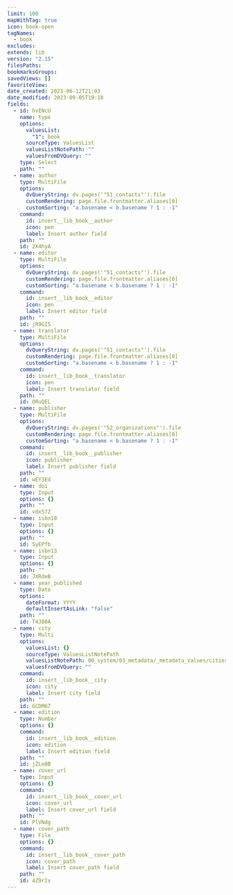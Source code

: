 ```yaml
---
limit: 100
mapWithTag: true
icon: book-open
tagNames:
  - book
excludes:
extends: lib
version: "2.15"
filesPaths:
bookmarksGroups:
savedViews: []
favoriteView:
date_created: 2023-06-12T21:03
date_modified: 2023-09-05T19:18
fields:
  - id: hvENcU
    name: type
    options:
      valuesList:
        "1": book
      sourceType: ValuesList
      valuesListNotePath: ""
      valuesFromDVQuery: ""
    type: Select
    path: ""
  - name: author
    type: MultiFile
    options:
      dvQueryString: dv.pages('"51_contacts"').file
      customRendering: page.file.frontmatter.aliases[0]
      customSorting: "a.basename < b.basename ? 1 : -1"
    command:
      id: insert__lib_book__author
      icon: pen
      label: Insert author field
    path: ""
    id: 2X4hyA
  - name: editor
    type: MultiFile
    options:
      dvQueryString: dv.pages('"51_contacts"').file
      customRendering: page.file.frontmatter.aliases[0]
      customSorting: "a.basename < b.basename ? 1 : -1"
    command:
      id: insert__lib_book__editor
      icon: pen
      label: Insert editor field
    path: ""
    id: jR9GIS
  - name: translator
    type: MultiFile
    options:
      dvQueryString: dv.pages('"51_contacts"').file
      customRendering: page.file.frontmatter.aliases[0]
      customSorting: "a.basename < b.basename ? 1 : -1"
    command:
      id: insert__lib_book__translator
      icon: pen
      label: Insert translator field
    path: ""
    id: ORuQEL
  - name: publisher
    type: MultiFile
    options:
      dvQueryString: dv.pages('"52_organizations"').file
      customRendering: page.file.frontmatter.aliases[0]
      customSorting: "a.basename < b.basename ? 1 : -1"
    command:
      id: insert__lib_book__publisher
      icon: publisher
      label: Insert publisher field
    path: ""
    id: wEY3Ed
  - name: doi
    type: Input
    options: {}
    path: ""
    id: vdx57Z
  - name: isbn10
    type: Input
    options: {}
    path: ""
    id: SyEPfb
  - name: isbn13
    type: Input
    options: {}
    path: ""
    id: JXRdeB
  - name: year_published
    type: Date
    options:
      dateFormat: YYYY
      defaultInsertAsLink: "false"
    path: ""
    id: T4J80A
  - name: city
    type: Multi
    options:
      valuesList: {}
      sourceType: ValuesListNotePath
      valuesListNotePath: 00_system/03_metadata/_metadata_values/cities.md
      valuesFromDVQuery: ""
    command:
      id: insert__lib_book__city
      icon: city
      label: Insert city field
    path: ""
    id: GCDM67
  - name: edition
    type: Number
    options: {}
    command:
      id: insert__lib_book__edition
      icon: edition
      label: Insert edition field
    path: ""
    id: jZLe0B
  - name: cover_url
    type: Input
    options: {}
    command:
      id: insert__lib_book__cover_url
      icon: cover_url
      label: Insert cover_url field
    path: ""
    id: PlVNdg
  - name: cover_path
    type: File
    options: {}
    command:
      id: insert__lib_book__cover_path
      icon: cover_path
      label: Insert cover_path field
    path: ""
    id: 4Z9rIv
---
```

